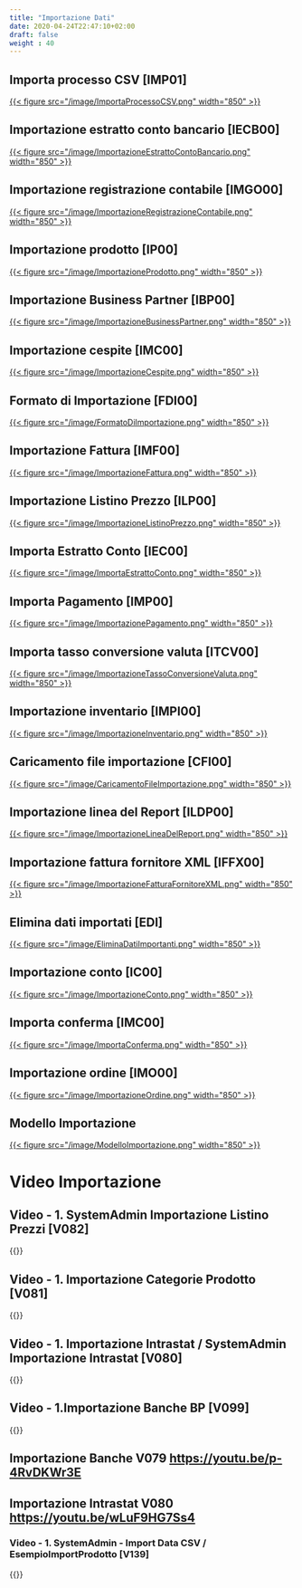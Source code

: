 ```yaml
---
title: "Importazione Dati"
date: 2020-04-24T22:47:10+02:00
draft: false
weight : 40
---
```


## Importa processo CSV [IMP01]
[{{< figure src="/image/ImportaProcessoCSV.png"  width="850"  >}}](/image/ImportaProcessoCSV.png)
## Importazione estratto conto bancario [IECB00]
[{{< figure src="/image/ImportazioneEstrattoContoBancario.png"  width="850"  >}}](/image/ImportazioneEstrattoContoBancario.png)
## Importazione registrazione contabile [IMGO00]
[{{< figure src="/image/ImportazioneRegistrazioneContabile.png"  width="850"  >}}](/image/ImportazioneRegistrazioneContabile.png)
## Importazione prodotto [IP00]
[{{< figure src="/image/ImportazioneProdotto.png"  width="850"  >}}](/image/ImportazioneProdotto.png)
## Importazione Business Partner [IBP00]
[{{< figure src="/image/ImportazioneBusinessPartner.png"  width="850"  >}}](/image/ImportazioneBusinessPartner.png)
## Importazione cespite [IMC00]
[{{< figure src="/image/ImportazioneCespite.png"  width="850"  >}}](/image/ImportazioneCespite.png)
## Formato di Importazione [FDI00]
[{{< figure src="/image/FormatoDiImportazione.png"  width="850"  >}}](/image/FormatoDiImportazione.png)
## Importazione Fattura [IMF00]
[{{< figure src="/image/ImportazioneFattura.png"  width="850"  >}}](/image/ImportazioneFattura.png)
## Importazione Listino Prezzo [ILP00]
[{{< figure src="/image/ImportazioneListinoPrezzo.png"  width="850"  >}}](/image/ImportazioneListinoPrezzo.png)
## Importa Estratto Conto [IEC00]
[{{< figure src="/image/ImportaEstrattoConto.png"  width="850"  >}}](/image/ImportaEstrattoConto.png)
## Importa Pagamento [IMP00]
[{{< figure src="/image/ImportazionePagamento.png"  width="850"  >}}](/image/ImportazionePagamento.png)
## Importa tasso conversione valuta [ITCV00]
[{{< figure src="/image/ImportazioneTassoConversioneValuta.png"  width="850"  >}}](/image/ImportazioneTassoConversioneValuta.png)
## Importazione inventario [IMPI00]
[{{< figure src="/image/ImportazioneInventario.png"  width="850"  >}}](/image/ImportazioneInventario.png)
## Caricamento file importazione [CFI00]
[{{< figure src="/image/CaricamentoFileImportazione.png"  width="850"  >}}](/image/CaricamentoFileImportazione.png)
## Importazione linea del Report [ILDP00]
[{{< figure src="/image/ImportazioneLineaDelReport.png"  width="850"  >}}](/image/ImportazioneLineaDelReport.png)
## Importazione fattura fornitore XML [IFFX00]
[{{< figure src="/image/ImportazioneFatturaFornitoreXML.png"  width="850"  >}}](/image/ImportazioneFatturaFornitoreXML.png)
## Elimina dati importati [EDI]
[{{< figure src="/image/EliminaDatiImportanti.png"  width="850"  >}}](/image/EliminaDatiImportanti.png)
## Importazione conto [IC00]
[{{< figure src="/image/ImportazioneConto.png"  width="850"  >}}](/image/ImportazioneConto.png)
## Importa conferma [IMC00]
[{{< figure src="/image/ImportaConferma.png"  width="850"  >}}](/image/ImportaConferma.png)
## Importazione ordine [IMO00]
[{{< figure src="/image/ImportazioneOrdine.png"  width="850"  >}}](/image/ImportazioneOrdine.png)
## Modello Importazione
[{{< figure src="/image/ModelloImportazione.png"  width="850"  >}}](/image/ModelloImportazione.png)


# Video Importazione

## Video - 1. SystemAdmin Importazione Listino Prezzi [V082]
{{<youtube teeJJ8HGXo4>}}

## Video - 1. Importazione Categorie Prodotto [V081]
{{<youtube CPvP_yIT3Bk>}}

## Video - 1. Importazione Intrastat /  SystemAdmin Importazione Intrastat [V080]
{{<youtube wLuF9HG7Ss4>}}

## Video - 1.Importazione Banche BP [V099]
{{<youtube p-4RvDKWr3E>}}


## Importazione Banche V079 https://youtu.be/p-4RvDKWr3E

## Importazione Intrastat V080 https://youtu.be/wLuF9HG7Ss4

### Video - 1. SystemAdmin - Import Data CSV  / EsempioImportProdotto [V139]
{{<youtube rksqFJ31Kgw>}}
